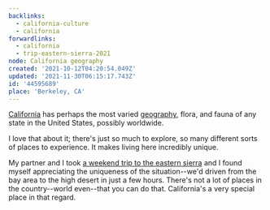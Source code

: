 ```yaml
---
backlinks:
  - california-culture
  - california
forwardlinks:
  - california
  - trip-eastern-sierra-2021
node: California geography
created: '2021-10-12T04:20:54.049Z'
updated: '2021-11-30T06:15:17.743Z'
id: '44595689'
place: 'Berkeley, CA'
---
```

[California](california.md) has perhaps the most varied [geography](https://en.wikipedia.org/wiki/Geography_of_California), flora, and fauna of any state in the United States, possibly worldwide. 

I love that about it; there's just so much to explore, so many different sorts of places to experience. It makes living here incredibly unique. 

My partner and I took [a weekend trip to the eastern sierra](trip-eastern-sierra-2021.md) and I found myself appreciating the uniqueness of the situation--we'd driven from the bay area to the high desert in just a few hours. There's not a lot of places in the country--world even--that you can do that. California's a very special place in that regard. 

 

